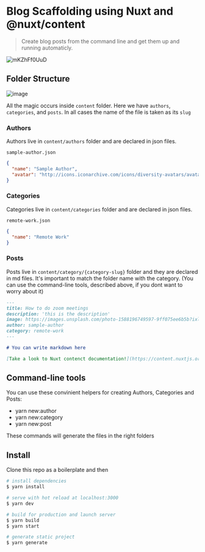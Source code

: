 # Blog Scaffolding using Nuxt and @nuxt/content

> Create blog posts from the command line and get them up and running automaticly.

![mKZhFf0UuD](https://user-images.githubusercontent.com/12644599/83974062-c9d1b980-a8ea-11ea-838d-d47f6f249a1e.gif)


## Folder Structure
![image](https://user-images.githubusercontent.com/12644599/83972297-a6554180-a8df-11ea-863c-e2ca322892ca.png)

All the magic occurs inside `content` folder. Here we have `authors`, `categories`, and `posts`. In all cases the name of the file is taken as its `slug`

### Authors
Authors live in `content/authors` folder and are declared in json files.

`sample-author.json`

```json
{
  "name": "Sample Author",
  "avatar": "http://icons.iconarchive.com/icons/diversity-avatars/avatars/256/batman-icon.png"
}
```

### Categories
Categories live in `content/categories` folder and are declared in json files.

`remote-work.json`
```json
{
  "name": "Remote Work"
}
```

### Posts
Posts live in `content/category/{category-slug}` folder and they are declared in md files. It's important to match the folder name with the category. (You can use the command-line tools, described above, if you dont want to worry about it)

```md
---
title: How to do zoom meetings
description: 'this is the description'
image: https://images.unsplash.com/photo-1588196749597-9ff075ee6b5b?ixlib=rb-1.2.1&amp;ixid=eyJhcHBfaWQiOjEyMDd9&amp;auto=format&amp;fit=crop&amp;w=1934&amp;q=80
author: sample-author
category: remote-work
---

# You can write markdown here

[Take a look to Nuxt contenct documentation!](https://content.nuxtjs.org/writing)

```

## Command-line tools

You can use these convinient helpers for creating Authors, Categories and Posts:

- yarn new:author
- yarn new:category
- yarn new:post

These commands will generate the files in the right folders

## Install

Clone this repo as a boilerplate and then

```bash
# install dependencies
$ yarn install

# serve with hot reload at localhost:3000
$ yarn dev

# build for production and launch server
$ yarn build
$ yarn start

# generate static project
$ yarn generate
```
